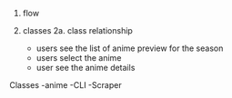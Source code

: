 1. flow
2. classes 
    2a. class relationship 

    - users see the list of anime preview for the season
    - users select the anime 
    - user see the anime details 



Classes 
-anime 
-CLI
-Scraper 